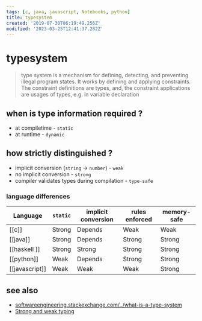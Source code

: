 ```yaml
---
tags: [c, java, javascript, Notebooks, python]
title: typesystem
created: '2019-07-30T06:19:49.256Z'
modified: '2023-03-25T12:41:37.282Z'
---
```


# typesystem

> type system is a mechanism for defining, detecting, and preventing illegal program states. It works by defining and applying constraints. The constraint definitions are types, and, the constraint applications are usages of types, e.g. in variable declaration

## when is type information required ?

- at compiletime - `static`
- at runtime - `dynamic`

## how strictly distinguished ?

- implicit conversion (`string` -> `number`) - `weak`
- no implicit conversion - `strong`
- compiler validates types during compilation - `type-safe`

### language differences

Language       | `static` | implicit conversion | rules enforced  | memory-safe
--             |--       |--                     |--               |--
[[c]]          | Strong  | Depends               | Weak            | Weak
[[java]]       | Strong  | Depends               | Strong          | Strong
[[haskell ]]   | Strong  | Strong                | Strong          | Strong
[[python]]     | Weak    | Depends               | Strong          | Strong
[[javascript]] | Weak    | Weak                  | Weak            | Strong

## see also

- [softwareengineering.stackexchange.com/../what-is-a-type-system](https://softwareengineering.stackexchange.com/questions/333643/what-is-a-type-system)
- [Strong and weak typing](https://www.destroyallsoftware.com/compendium/strong-and-weak-typing)

